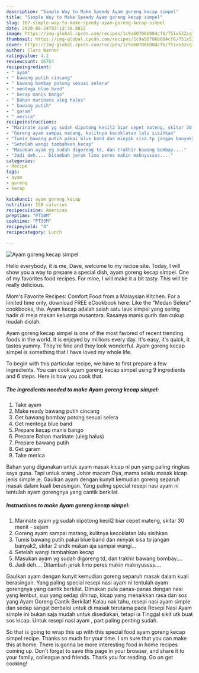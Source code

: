 ```yaml
---
description: "Simple Way to Make Speedy Ayam goreng kecap simpel"
title: "Simple Way to Make Speedy Ayam goreng kecap simpel"
slug: 107-simple-way-to-make-speedy-ayam-goreng-kecap-simpel
date: 2020-06-24T03:13:38.881Z
image: https://img-global.cpcdn.com/recipes/1c9a60706b004cf6/751x532cq70/ayam-goreng-kecap-simpel-foto-resep-utama.jpg
thumbnail: https://img-global.cpcdn.com/recipes/1c9a60706b004cf6/751x532cq70/ayam-goreng-kecap-simpel-foto-resep-utama.jpg
cover: https://img-global.cpcdn.com/recipes/1c9a60706b004cf6/751x532cq70/ayam-goreng-kecap-simpel-foto-resep-utama.jpg
author: Clara Warner
ratingvalue: 4.2
reviewcount: 16764
recipeingredient:
- " ayam"
- " bawang putih cincang"
- " bawang bombay potong sesuai selera"
- " mentega blue band"
- " kecap manis bango"
- " Bahan marinate uleg halus"
- " bawang putih"
- " garam"
- " merica"
recipeinstructions:
- "Marinate ayam yg sudah dipotong kecil2 biar cepet mateng, skitar 30 menit - sejam"
- "Goreng ayam sampai matang, kulitnya kecoklatan lalu sisihkan"
- "Tumis bawang putih pakai blue band dan minyak sisa tp jangan banyak2, skitar 2 sndk makan aja sampai wangi..."
- "Setelah wangi tambahkan kecap"
- "Masukan ayam yg sudah digoreng td, dan trakhir bawang bombay...."
- "Jadi deh.... Ditambah jeruk limo peres makin maknyussss...."
categories:
- Recipe
tags:
- ayam
- goreng
- kecap

katakunci: ayam goreng kecap 
nutrition: 158 calories
recipecuisine: American
preptime: "PT10M"
cooktime: "PT33M"
recipeyield: "4"
recipecategory: Lunch

---
```



![Ayam goreng kecap simpel](https://img-global.cpcdn.com/recipes/1c9a60706b004cf6/751x532cq70/ayam-goreng-kecap-simpel-foto-resep-utama.jpg)

Hello everybody, it is me, Dave, welcome to my recipe site. Today, I will show you a way to prepare a special dish, ayam goreng kecap simpel. One of my favorites food recipes. For mine, I will make it a bit tasty. This will be really delicious.

Mom&#39;s Favorite Recipes: Comfort Food from a Malaysian Kitchen. For a limited time only, download FREE eCookbook here: Like the &#34;Medan Selera&#34; cookbooks, the. Ayam kecap adalah salah satu lauk simpel yang sering hadir di meja makan keluarga nusantara. Rasanya manis gurih dan cukup mudah diolah.

Ayam goreng kecap simpel is one of the most favored of recent trending foods in the world. It is enjoyed by millions every day. It's easy, it's quick, it tastes yummy. They're fine and they look wonderful. Ayam goreng kecap simpel is something that I have loved my whole life.


To begin with this particular recipe, we have to first prepare a few ingredients. You can cook ayam goreng kecap simpel using 9 ingredients and 6 steps. Here is how you cook that.

<!--inarticleads1-->

##### The ingredients needed to make Ayam goreng kecap simpel:

1. Take  ayam
1. Make ready  bawang putih cincang
1. Get  bawang bombay potong sesuai selera
1. Get  mentega blue band
1. Prepare  kecap manis bango
1. Prepare  Bahan marinate (uleg halus)
1. Prepare  bawang putih
1. Get  garam
1. Take  merica


Bahan yang digunakan untuk ayam masak kicap ni pun yang paling ringkas saya guna. Tapi untuk orang Johor macam Dya, mama selalu masak kicap jenis simple je. Gaulkan ayam dengan kunyit kemudian goreng separuh masak dalam kuali berasingan. Yang paling special resepi nasi ayam ni tentulah ayam gorengnya yang cantik berkilat. 

<!--inarticleads2-->

##### Instructions to make Ayam goreng kecap simpel:

1. Marinate ayam yg sudah dipotong kecil2 biar cepet mateng, skitar 30 menit - sejam
1. Goreng ayam sampai matang, kulitnya kecoklatan lalu sisihkan
1. Tumis bawang putih pakai blue band dan minyak sisa tp jangan banyak2, skitar 2 sndk makan aja sampai wangi...
1. Setelah wangi tambahkan kecap
1. Masukan ayam yg sudah digoreng td, dan trakhir bawang bombay....
1. Jadi deh.... Ditambah jeruk limo peres makin maknyussss....


Gaulkan ayam dengan kunyit kemudian goreng separuh masak dalam kuali berasingan. Yang paling special resepi nasi ayam ni tentulah ayam gorengnya yang cantik berkilat. Dimakan pula panas-panas dengan nasi yang lembut, sup yang sedap dihirup, kicap yang menaikkan rasa dan sos yang Ayam Goreng Cantik Berkilat! Kalau nak tahu, resepi nasi ayam simple dan sedap sangat berbaloi untuk di masak terutama pada Resepi Nasi Ayam simple ini bukan saja mudah untuk disediakan, tetapi ia Tinggal sikit utk buat sos kicap. Untuk resepi nasi ayam , part paling penting sudah. 

So that is going to wrap this up with this special food ayam goreng kecap simpel recipe. Thanks so much for your time. I am sure that you can make this at home. There is gonna be more interesting food in home recipes coming up. Don't forget to save this page in your browser, and share it to your family, colleague and friends. Thank you for reading. Go on get cooking!
